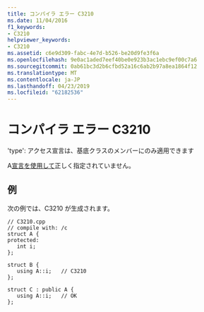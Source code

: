 ```yaml
---
title: コンパイラ エラー C3210
ms.date: 11/04/2016
f1_keywords:
- C3210
helpviewer_keywords:
- C3210
ms.assetid: c6e9d309-fabc-4e7d-b526-be20d9fe3f6a
ms.openlocfilehash: 9e0ac1aded7eef40be0e923b3ac1ebc9ef00c7a6
ms.sourcegitcommit: 0ab61bc3d2b6cfbd52a16c6ab2b97a8ea1864f12
ms.translationtype: MT
ms.contentlocale: ja-JP
ms.lasthandoff: 04/23/2019
ms.locfileid: "62182536"
---
```

# <a name="compiler-error-c3210"></a>コンパイラ エラー C3210

'type': アクセス宣言は、基底クラスのメンバーにのみ適用できます

A[宣言を使用して](../../cpp/using-declaration.md)正しく指定されていません。

## <a name="example"></a>例

次の例では、C3210 が生成されます。

```
// C3210.cpp
// compile with: /c
struct A {
protected:
   int i;
};

struct B {
   using A::i;   // C3210
};

struct C : public A {
   using A::i;   // OK
};
```